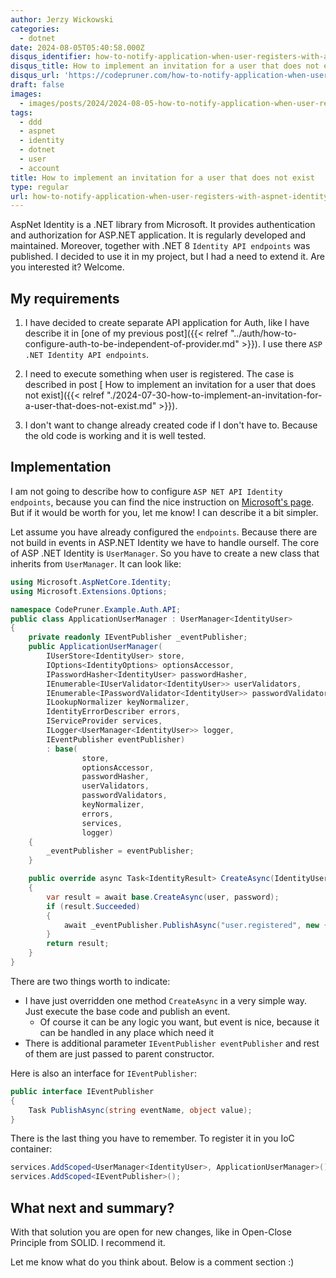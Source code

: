 ```yaml
---
author: Jerzy Wickowski
categories:
  - dotnet
date: 2024-08-05T05:40:58.000Z
disqus_identifier: how-to-notify-application-when-user-registers-with-aspnet-identity
disqus_title: How to implement an invitation for a user that does not exist
disqus_url: 'https://codepruner.com/how-to-notify-application-when-user-registers-with-aspnet-identity'
draft: false
images:
  - images/posts/2024/2024-08-05-how-to-notify-application-when-user-registers-with-aspnet-identity.jpg
tags:
  - ddd
  - aspnet
  - identity
  - dotnet
  - user
  - account
title: How to implement an invitation for a user that does not exist
type: regular
url: how-to-notify-application-when-user-registers-with-aspnet-identity
---
```

AspNet Identity is a .NET library from Microsoft. It provides authentication and authorization for ASP.NET application. It is regularly developed and maintained. Moreover, together with .NET 8 `Identity API endpoints` was published. I decided to use it in my project, but I had a need to extend it. Are you interested it? Welcome.

## My requirements
1. I have decided to create separate API application for Auth, like I have describe it in [one of my previous post]({{< relref "../auth/how-to-configure-auth-to-be-independent-of-provider.md" >}}). I use there `ASP .NET Identity API endpoints`. 

2. I need to execute something when user is registered. The case is described in post [ How to implement an invitation for a user that does not exist]({{< relref "./2024-07-30-how-to-implement-an-invitation-for-a-user-that-does-not-exist.md" >}}). 

3. I don't want to change already created code if I don't have to. Because the old code is working and it is well tested.

## Implementation
I am not going to describe how to configure `ASP NET API Identity endpoints`, because you can find the nice instruction on [Microsoft's page](https://learn.microsoft.com/en-us/aspnet/core/security/authentication/identity-api-authorization?view=aspnetcore-8.0). But if it would be worth for you, let me know! I can describe it a bit simpler.

Let assume you have already configured the `endpoints`. Because there are not build in events in ASP.NET Identity we have to handle ourself. The core of ASP .NET Identity is `UserManager`. So you have to create a new class that inherits from `UserManager`. It can look like:
``` csharp
using Microsoft.AspNetCore.Identity;
using Microsoft.Extensions.Options;

namespace CodePruner.Example.Auth.API;
public class ApplicationUserManager : UserManager<IdentityUser>
{
    private readonly IEventPublisher _eventPublisher;
    public ApplicationUserManager(
        IUserStore<IdentityUser> store,
        IOptions<IdentityOptions> optionsAccessor,
        IPasswordHasher<IdentityUser> passwordHasher,
        IEnumerable<IUserValidator<IdentityUser>> userValidators,
        IEnumerable<IPasswordValidator<IdentityUser>> passwordValidators,
        ILookupNormalizer keyNormalizer, 
        IdentityErrorDescriber errors,
        IServiceProvider services,
        ILogger<UserManager<IdentityUser>> logger,
        IEventPublisher eventPublisher)
        : base(
                store,
                optionsAccessor,
                passwordHasher,
                userValidators,
                passwordValidators,
                keyNormalizer,
                errors,
                services,
                logger)
    {
        _eventPublisher = eventPublisher;
    }

    public override async Task<IdentityResult> CreateAsync(IdentityUser user, string password)
    {
        var result = await base.CreateAsync(user, password);
        if (result.Succeeded)
        {
            await _eventPublisher.PublishAsync("user.registered", new { UserId = user.Id, Email = user.Email });
        }
        return result;
    }
}
```
There are two things worth to indicate:
- I have just overridden one method `CreateAsync` in a very simple way. Just execute the base code and publish an event.
  - Of course it can be any logic you want, but event is nice, because it can be handled in any place which need it
- There is additional parameter `IEventPublisher eventPublisher` and rest of them are just passed to parent constructor.

Here is also an interface for `IEventPublisher`:
``` csharp
public interface IEventPublisher
{
    Task PublishAsync(string eventName, object value);
}
```

There is the last thing you have to remember. To register it in you IoC container:
``` csharp
services.AddScoped<UserManager<IdentityUser>, ApplicationUserManager>();
services.AddScoped<IEventPublisher>();
```

## What next and summary? 
With that solution you are open for new changes, like in Open-Close Principle from SOLID. 
I recommend it. 

Let me know what do you think about. Below is a comment section :)
